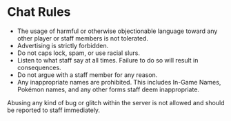 # Chat Rules

* The usage of harmful or otherwise objectionable language toward any other player or staff members is not tolerated.
* Advertising is strictly forbidden.
* Do not caps lock, spam, or use racial slurs.
* Listen to what staff say at all times. Failure to do so will result in consequences.
* Do not argue with a staff member for any reason.
* Any inappropriate names are prohibited. This includes In-Game Names, Pokémon names, and any other forms staff deem inappropriate.

Abusing any kind of bug or glitch within the server is not allowed and should be reported to staff immediately.